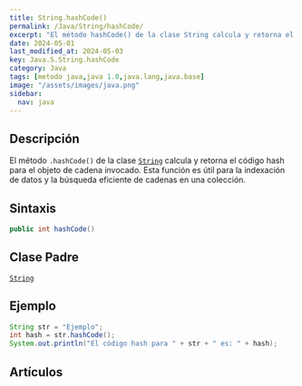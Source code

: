 ```yaml
---
title: String.hashCode()
permalink: /Java/String/hashCode/
excerpt: "El método hashCode() de la clase String calcula y retorna el código hash para una cadena. Útil para indexar y buscar cadenas en colecciones."
date: 2024-05-01
last_modified_at: 2024-05-03
key: Java.S.String.hashCode
category: Java
tags: [metodo java,java 1.0,java.lang,java.base]
image: "/assets/images/java.png"
sidebar:
  nav: java
---
```


## Descripción


El método `.hashCode()` de la clase [`String`](https://www.w3api.com/Java/String/) calcula y retorna el código hash para el objeto de cadena invocado. Esta función es útil para la indexación de datos y la búsqueda eficiente de cadenas en una colección.


## Sintaxis


```java
public int hashCode()
```


## Clase Padre


[`String`](https://www.w3api.com/Java/String/)


## Ejemplo


```java
String str = "Ejemplo";
int hash = str.hashCode();
System.out.println("El código hash para " + str + " es: " + hash);
```


## Artículos

